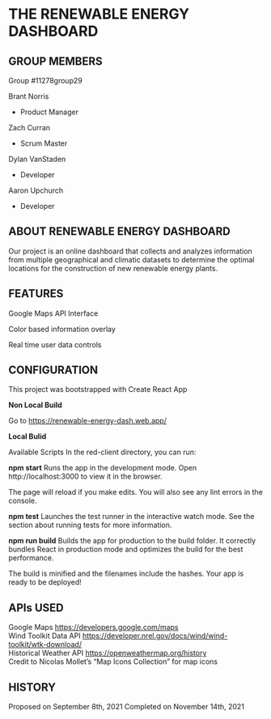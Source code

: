 THE RENEWABLE ENERGY DASHBOARD 
=================================================
 
GROUP MEMBERS
-------------------------------------------------
Group #11278group29

Brant Norris
  + Product Manager
  
Zach Curran
  + Scrum Master

Dylan VanStaden
  + Developer

Aaron Upchurch
  + Developer

ABOUT RENEWABLE ENERGY DASHBOARD
-------------------------------------------------
Our project is an online dashboard that collects and analyzes information from multiple geographical and climatic datasets to determine the optimal locations for the construction of new renewable energy plants.

FEATURES
-------------------------------------------------
Google Maps API Interface

Color based information overlay

Real time user data controls

CONFIGURATION
-------------------------------------------------
This project was bootstrapped with Create React App

**Non Local Build**

Go to https://renewable-energy-dash.web.app/

**Local Bulid**

Available Scripts
In the red-client directory, you can run:

**npm start**
Runs the app in the development mode.
Open http://localhost:3000 to view it in the browser.

The page will reload if you make edits.
You will also see any lint errors in the console.

**npm test**
Launches the test runner in the interactive watch mode.
See the section about running tests for more information.

**npm run build**
Builds the app for production to the build folder.
It correctly bundles React in production mode and optimizes the build for the best performance.

The build is minified and the filenames include the hashes.
Your app is ready to be deployed!

APIs USED
-------------------------------------------------
Google Maps		https://developers.google.com/maps  
Wind Toolkit Data API		https://developer.nrel.gov/docs/wind/wind-toolkit/wtk-download/  
Historical Weather API		https://openweathermap.org/history  
Credit to Nicolas Mollet’s “Map Icons Collection” for map icons

HISTORY
-------------------------------------------------
Proposed on September 8th, 2021
Completed on November 14th, 2021


